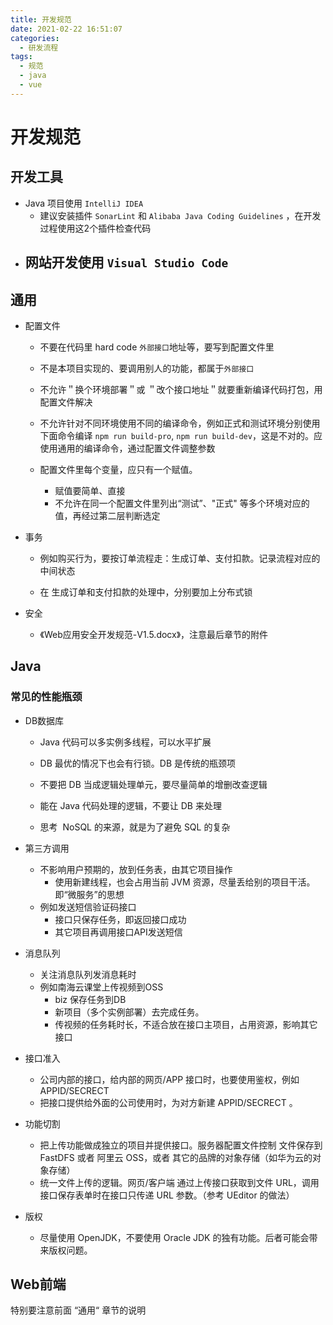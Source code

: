 ```yaml
---
title: 开发规范
date: 2021-02-22 16:51:07
categories:
  - 研发流程
tags:
  - 规范
  - java
  - vue
---
```


# 开发规范

## 开发工具

- Java 项目使用 `IntelliJ IDEA`
  - 建议安装插件 `SonarLint` 和 `Alibaba Java Coding Guidelines` ，在开发过程使用这2个插件检查代码
- 网站开发使用 `Visual Studio Code`
  - 



## 通用

- 配置文件

  - 不要在代码里 hard code `外部接口`地址等，要写到配置文件里
  - 不是本项目实现的、要调用别人的功能，都属于`外部接口`
  - 不允许＂换个环境部署＂或 ＂改个接口地址＂就要重新编译代码打包，用配置文件解决

  - 不允许针对不同环境使用不同的编译命令，例如正式和测试环境分别使用下面命令编译 `npm run build-pro`, `npm run build-dev`，这是不对的。应使用通用的编译命令，通过配置文件调整参数
  - 配置文件里每个变量，应只有一个赋值。
    - 赋值要简单、直接
    - 不允许在同一个配置文件里列出“测试”、"正式" 等多个环境对应的值，再经过第二层判断选定

- 事务

  - 例如购买行为，要按订单流程走：生成订单、支付扣款。记录流程对应的中间状态

  - 在 生成订单和支付扣款的处理中，分别要加上分布式锁

- 安全
  - 《Web应用安全开发规范-V1.5.docx》，注意最后章节的附件



 ## Java

### 常见的性能瓶颈

- DB数据库

  - Java 代码可以多实例多线程，可以水平扩展

  - DB 最优的情况下也会有行锁。DB 是传统的瓶颈项

  - 不要把 DB 当成逻辑处理单元，要尽量简单的增删改查逻辑

  - 能在 Java 代码处理的逻辑，不要让 DB 来处理
  - 思考  NoSQL 的来源，就是为了避免 SQL 的复杂
- 第三方调用
  - 不影响用户预期的，放到任务表，由其它项目操作
    - 使用新建线程，也会占用当前 JVM 资源，尽量丢给别的项目干活。即“微服务”的思想
  - 例如发送短信验证码接口
    - 接口只保存任务，即返回接口成功
    - 其它项目再调用接口API发送短信
- 消息队列
  - 关注消息队列发消息耗时
  - 例如南海云课堂上传视频到OSS
    - biz 保存任务到DB
    - 新项目（多个实例部署）去完成任务。
    - 传视频的任务耗时长，不适合放在接口主项目，占用资源，影响其它接口
- 接口准入
  - 公司内部的接口，给内部的网页/APP 接口时，也要使用鉴权，例如 APPID/SECRECT
  - 把接口提供给外面的公司使用时，为对方新建 APPID/SECRECT 。
- 功能切割
  - 把上传功能做成独立的项目并提供接口。服务器配置文件控制 文件保存到  FastDFS 或者 阿里云 OSS，或者 其它的品牌的对象存储（如华为云的对象存储）
  - 统一文件上传的逻辑。网页/客户端 通过上传接口获取到文件 URL，调用接口保存表单时在接口只传递 URL 参数。（参考 UEditor 的做法）
- 版权
  - 尽量使用 OpenJDK，不要使用 Oracle JDK 的独有功能。后者可能会带来版权问题。

## Web前端 

特别要注意前面 “通用“ 章节的说明

